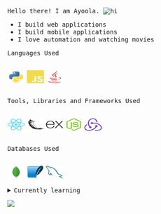 <p>
    <samp>
        Hello there! I am Ayoola. <img src="https://user-images.githubusercontent.com/1303154/88677602-1635ba80-d120-11ea-84d8-d263ba5fc3c0.gif" width="24px" alt="hi">
    </samp>
</p>

<p>

- <samp>I build web applications</samp>
- <samp>I build mobile applications</samp>
- <samp>I love automation and watching movies</samp>

</p>

<p>
<samp>
    Languages Used
</samp>
</p>

<div style="display: inline_block"><br>
    <img align="center" alt="Rafa-Python" height="30" width="40" src="https://raw.githubusercontent.com/devicons/devicon/master/icons/python/python-original.svg">
  <img align="center" alt="Rafa-Js" height="30" width="40" src="https://raw.githubusercontent.com/devicons/devicon/master/icons/javascript/javascript-plain.svg">
  <!-- <img align="center" alt="Rafa-Ts" height="30" width="40" src="https://raw.githubusercontent.com/devicons/devicon/master/icons/typescript/typescript-plain.svg"> -->
  <img align="center" alt="Rafa-Js" height="30" width="40" src="https://raw.githubusercontent.com/devicons/devicon/master/icons/java/java-plain.svg">
 
</div>

<br />

<p>
<samp>
    Tools, Libraries and Frameworks Used
</samp>
</p>

<div style="display: inline_block"><br>
    <img align="center" alt="Rafa-React" height="30" width="40" src="https://raw.githubusercontent.com/devicons/devicon/master/icons/react/react-original.svg">
    <img align="center" alt="Rafa-React" height="30" width="40" src="https://raw.githubusercontent.com/devicons/devicon/master/icons/flask/flask-original.svg">
    <img align="center" alt="Rafa-React" height="30" width="40" src="https://raw.githubusercontent.com/devicons/devicon/master/icons/express/express-original.svg">
    <img align="center" alt="Rafa-React" height="30" width="40" src="https://raw.githubusercontent.com/devicons/devicon/master/icons/nodejs/nodejs-original.svg">
    <img align="center" alt="Rafa-React" height="30" width="40" src="https://raw.githubusercontent.com/devicons/devicon/master/icons/redux/redux-original.svg">
</div>

<br />

<p>
<samp>
    Databases Used
</samp>
</p>

<div style="display: inline_block"><br>
    <img align="center" alt="Rafa-React" height="30" width="40" src="https://raw.githubusercontent.com/devicons/devicon/master/icons/mongodb/mongodb-original.svg">
    <img align="center" alt="Rafa-React" height="30" width="40" src="https://raw.githubusercontent.com/devicons/devicon/master/icons/sqlite/sqlite-original.svg">
    <img align="center" alt="Rafa-React" height="30" width="40" src="https://raw.githubusercontent.com/devicons/devicon/master/icons/mysql/mysql-original.svg">
</div>

<br />

<details>
    <summary><samp>Currently learning</samp></summary>
    <ol>
        <li><samp>Typescript</samp></li>
        <li><samp>Dart</samp></li>
        <li><samp>Go</samp></li>
    </ol>
</details>

![](https://hit.yhype.me/github/profile?user_id=20460003)

